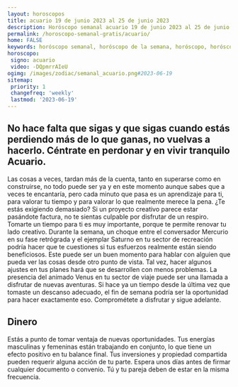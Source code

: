 ```yaml
---
layout: horoscopos
title: acuario 19 de junio 2023 al 25 de junio 2023 
description: Horóscopo semanal acuario 19 de junio 2023 al 25 de junio 2023. No hace falta que sigas y que sigas cuando estás perdiendo más de lo que ganas, no vuelvas a hacerlo. Céntrate en perdonar y en vivir tranquilo Acuario.
permalink: /horoscopo-semanal-gratis/acuario/
home: FALSE
keywords: horóscopo semanal, horóscopo de la semana, horóscopo, horóscopo gratis,horóscopos, horóscopo esperanza gracia, horoscopos acuario la semana, horóscopos gratis, Tarot, Astrologia, Zodíaco, acuario, horoscopo gratis, semanal
horoscopo:
 signo: acuario
 video: -DQpmrrAIeU
ogimg: /images/zodiac/semanal_acuario.png#2023-06-19
sitemap:
 priority: 1
 changefreq: 'weekly'
 lastmod: '2023-06-19'
---
```




## No hace falta que sigas y que sigas cuando estás perdiendo más de lo que ganas, no vuelvas a hacerlo. Céntrate en perdonar y en vivir tranquilo Acuario.

Las cosas a veces, tardan más de la cuenta, tanto en superarse como en construirse, no todo puede ser ya y en este momento aunque sabes que a veces te encantaría, pero cada minuto que pasa es un aprendizaje para ti, para valorar tu tiempo y para valorar lo que realmente merece la pena.
¿Te estás exigiendo demasiado? Si un proyecto creativo parece estar pasándote factura, no te sientas culpable por disfrutar de un respiro. Tomarte un tiempo para ti es muy importante, porque te permite renovar tu lado creativo. Durante la semana, un choque entre el conversador Mercurio en su fase retrógrada y el ejemplar Saturno en tu sector de recreación podría hacer que te cuestiones si tus esfuerzos realmente están siendo beneficiosos. Este puede ser un buen momento para hablar con alguien que pueda ver las cosas desde otro punto de vista. Tal vez, hacer algunos ajustes en tus planes hará que se desarrollen con menos problemas. 
La presencia del animado Venus en tu sector de viaje puede ser una llamada a disfrutar de nuevas aventuras. Si hace ya un tiempo desde la última vez que tomaste un descanso adecuado, el fin de semana podría ser la oportunidad para hacer exactamente eso. Comprométete a disfrutar y sigue adelante.

## Dinero

Estás a punto de tomar ventaja de nuevas oportunidades. Tus energías masculinas y femeninas están trabajando en conjunto, lo que tiene un efecto positivo en tu balance final. Tus inversiones y propiedad compartida pueden requerir alguna acción de tu parte. Espera unos días antes de firmar cualquier documento o convenio. Tú y tu pareja deben de estar en la misma frecuencia.